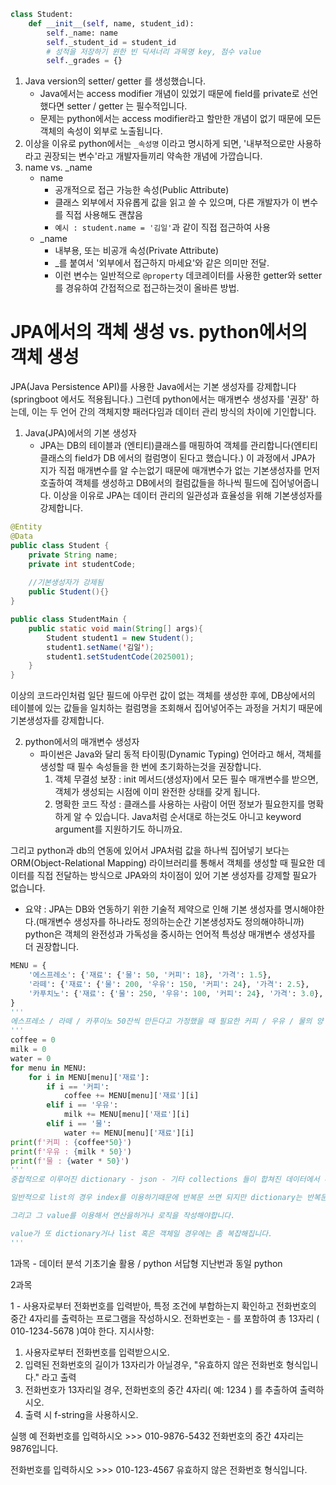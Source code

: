 ```python
class Student:
    def __init__(self, name, student_id):
        self._name: name
        self._student_id = student_id
        # 성적을 저장하기 윈한 빈 딕셔너리 과목명 key, 점수 value
        self._grades = {}

```

1. Java version의 setter/ getter 를 생성했습니다.
   - Java에서는 access modifier 개념이 있었기 때문에 field를 private로 선언했다면 setter / getter 는 필수적입니다.
   - 문제는 python에서는 access modifier라고 할만한 개념이 없기 때문에 모든 객체의 속성이 외부로 노출됩니다.
2. 이상을 이유로 python에서는 `_속성명` 이라고 명시하게 되면, '내부적으로만 사용하라고 권장되는 변수'라고 개발자들끼리 약속한 개념에 가깝습니다.
3. name vs. _name
   - name
     - 공개적으로 접근 가능한 속성(Public Attribute)
     - 클래스 외부에서 자유롭게 값을 읽고 쓸 수 있으며, 다른 개발자가 이 변수를 직접 사용해도 괜찮음
     - `예시 : student.name = '김일'`과 같이 직접 접근하여 사용
   - _name
     - 내부용, 또는 비공개 속성(Private Attribute)
     - _를 붙여서 '외부에서 접근하지 마세요'와 같은 의미만 전달.
     - 이런 변수는 일반적으로 `@property` 데코레이터를 사용한 getter와 setter를 경유하여 간접적으로 접근하는것이 올바른 방법.

# JPA에서의 객체 생성 vs. python에서의 객체 생성
JPA(Java Persistence API)를 사용한 Java에서는 기본 생성자를 강제합니다 (springboot 에서도 적용됩니다.) 그런데 python에서는 매개변수 생성자를 '권장' 하는데, 이는 두 언어 간의 객체지향 패러다임과 데이터 관리 방식의 차이에 기인합니다.

1. Java(JPA)에서의 기본 생성자
   - JPA는 DB의 테이블과 (엔티티)클래스를 매핑하여 객체를 관리합니다(엔티티 클래스의 field가 DB 에서의 컬럼명이 된다고 했습니다.) 이 과정에서 JPA가 지가 직접 매개변수를 알 수는없기 때문에 매개변수가 없는 기본생성자를 먼저 호출하여 객체를 생성하고 DB에서의 컬럼값들을 하나씩 필드에 집어넣어줍니다. 이상을 이유로 JPA는 데이터 관리의 일관성과 효율성을 위해 기본생성자를 강제합니다.
```java
@Entity
@Data
public class Student {
    private String name;
    private int studentCode;
    
    //기본생성자가 강제됨
    public Student(){}
}

public class StudentMain {
    public static void main(String[] args){
        Student student1 = new Student();
        student1.setName('김일');
        student1.setStudentCode(2025001);
    }
}
```
이상의 코드라인처럼 일단 필드에 아무런 값이 없는 객체를 생성한 후에, DB상에서의 테이블에 있는 값들을 일치하는 컬럼명을 조회해서 집어넣어주는 과정을 거치기 때문에 기본생성자를 강제합니다.

2. python에서의 매개변수 생성자
   - 파이썬은 Java와 달리 동적 타이핑(Dynamic Typing) 언어라고 해서, 객체를 생성할 때 필수 속성들을 한 번에 초기화하는것을 권장합니다.
     1. 객체 무결성 보장 : init 메서드(생성자)에서 모든 필수 매개변수를 받으면, 객체가 생성되는 시점에 이미 완전한 상태를 갖게 됩니다.
     2. 명확한 코드 작성 : 클래스를 사용하는 사람이 어떤 정보가 필요한지를 명확하게 알 수 있습니다. Java처럼 순서대로 하는것도 아니고 keyword argument를 지원하기도 하니까요.

그리고 python과 db의 연동에 있어서 JPA처럼 값을 하나씩 집어넣기 보다는 ORM(Object-Relational Mapping) 라이브러리를 통해서 객체를 생성할 때 필요한 데이터를 직접 전달하는 방식으로 JPA와의 차이점이 있어 기본 생성자를 강제할 필요가 없습니다.

* 요약 : JPA는 DB와 연동하기 위한 기술적 제약으로 인해 기본 생성자를 명시해야한다.(매개변수 생성자를 하나라도 정의하는순간 기본생성자도 정의해야하니까) python은 객체의 완전성과 가독성을 중시하는 언어적 특성상 매개변수 생성자를 더 권장합니다.


```python
MENU = {
    '에스프레소': {'재료': {'물': 50, '커피': 18}, '가격': 1.5},
    '라떼': {'재료': {'물': 200, '우유': 150, '커피': 24}, '가격': 2.5},
    '카푸치노': {'재료': {'물': 250, '우유': 100, '커피': 24}, '가격': 3.0},
}
'''
에스프레소 / 라떼 / 카푸이노 50잔씩 만든다고 가정했을 때 필요한 커피 / 우유 / 물의 양
'''
coffee = 0
milk = 0
water = 0
for menu in MENU:
    for i in MENU[menu]['재료']:
        if i == '커피':
            coffee += MENU[menu]['재료'][i]
        elif i == '우유':
            milk += MENU[menu]['재료'][i]
        elif i == '물':
            water += MENU[menu]['재료'][i]
print(f'커피 : {coffee*50}')
print(f'우유 : {milk * 50}')
print(f'물 : {water * 50}')
'''
중첩적으로 이루어진 dictionary - json - 기타 collections 들이 합쳐진 데이터에서 내가 필요한 부분을 어떻게 추출할수 있는지

일반적으로 list의 경우 index를 이용하기때문에 반복문 쓰면 되지만 dictionary는 반복문을 돌리면 key가 나오게되고 , 그 key를 이용해야지만 value가 추출됩니다.

그리고 그 value를 이용해서 연산을하거나 로직을 작성해야합니다.

value가 또 dictionary거나 list 혹은 객체일 경우에는 좀 복잡해집니다.
'''
```


1과목 - 데이터 분석 기초기술 활용 / python
서답형 지난번과 동일
python

2과목

1 - 사용자로부터 전화번호를 입력받아, 특정 조건에 부합하는지 확인하고 전화번호의 중간 4자리를 출력하는 프로그램을 작성하시오. 전화번호는 - 를 포함하여 총 13자리 ( 010-1234-5678 )여야 한다.
지시사항:
1. 사용자로부터 전화번호를 입력받으시오.
2. 입력된 전화번호의 길이가 13자리가 아닐경우, "유효하지 않은 전화번호 형식입니다." 라고 출력
3. 전화번호가 13자리일 경우, 전화번호의 중간 4자리( 예: 1234 ) 를 추출하여 출력하시오.
4. 출력 시 f-string을 사용하시오.

실행 예
전화번호를 입력하시오 >>> 010-9876-5432 전화번호의 중간 4자리는 9876입니다.

전화번호를 입력하시오 >>> 010-123-4567 유효하지 않은 전화번호 형식입니다.



